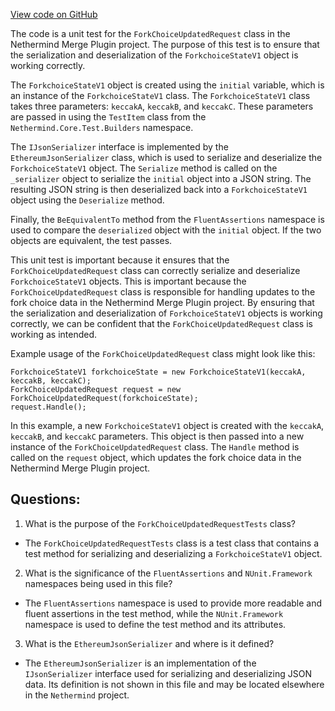 [View code on GitHub](https://github.com/NethermindEth/nethermind/src/Nethermind/Nethermind.Merge.Plugin.Test/ForkChoiceUpdatedRequestTests.cs)

The code is a unit test for the `ForkChoiceUpdatedRequest` class in the Nethermind Merge Plugin project. The purpose of this test is to ensure that the serialization and deserialization of the `ForkchoiceStateV1` object is working correctly. 

The `ForkchoiceStateV1` object is created using the `initial` variable, which is an instance of the `ForkchoiceStateV1` class. The `ForkchoiceStateV1` class takes three parameters: `keccakA`, `keccakB`, and `keccakC`. These parameters are passed in using the `TestItem` class from the `Nethermind.Core.Test.Builders` namespace. 

The `IJsonSerializer` interface is implemented by the `EthereumJsonSerializer` class, which is used to serialize and deserialize the `ForkchoiceStateV1` object. The `Serialize` method is called on the `_serializer` object to serialize the `initial` object into a JSON string. The resulting JSON string is then deserialized back into a `ForkchoiceStateV1` object using the `Deserialize` method. 

Finally, the `BeEquivalentTo` method from the `FluentAssertions` namespace is used to compare the `deserialized` object with the `initial` object. If the two objects are equivalent, the test passes. 

This unit test is important because it ensures that the `ForkChoiceUpdatedRequest` class can correctly serialize and deserialize `ForkchoiceStateV1` objects. This is important because the `ForkChoiceUpdatedRequest` class is responsible for handling updates to the fork choice data in the Nethermind Merge Plugin project. By ensuring that the serialization and deserialization of `ForkchoiceStateV1` objects is working correctly, we can be confident that the `ForkChoiceUpdatedRequest` class is working as intended. 

Example usage of the `ForkChoiceUpdatedRequest` class might look like this:

```
ForkchoiceStateV1 forkchoiceState = new ForkchoiceStateV1(keccakA, keccakB, keccakC);
ForkChoiceUpdatedRequest request = new ForkChoiceUpdatedRequest(forkchoiceState);
request.Handle();
```

In this example, a new `ForkchoiceStateV1` object is created with the `keccakA`, `keccakB`, and `keccakC` parameters. This object is then passed into a new instance of the `ForkChoiceUpdatedRequest` class. The `Handle` method is called on the `request` object, which updates the fork choice data in the Nethermind Merge Plugin project.
## Questions: 
 1. What is the purpose of the `ForkChoiceUpdatedRequestTests` class?
- The `ForkChoiceUpdatedRequestTests` class is a test class that contains a test method for serializing and deserializing a `ForkchoiceStateV1` object.

2. What is the significance of the `FluentAssertions` and `NUnit.Framework` namespaces being used in this file?
- The `FluentAssertions` namespace is used to provide more readable and fluent assertions in the test method, while the `NUnit.Framework` namespace is used to define the test method and its attributes.

3. What is the `EthereumJsonSerializer` and where is it defined?
- The `EthereumJsonSerializer` is an implementation of the `IJsonSerializer` interface used for serializing and deserializing JSON data. Its definition is not shown in this file and may be located elsewhere in the `Nethermind` project.